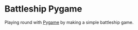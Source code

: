 # Battleship Pygame
Playing round with [Pygame](https://www.pygame.org) by making a simple battleship game.
